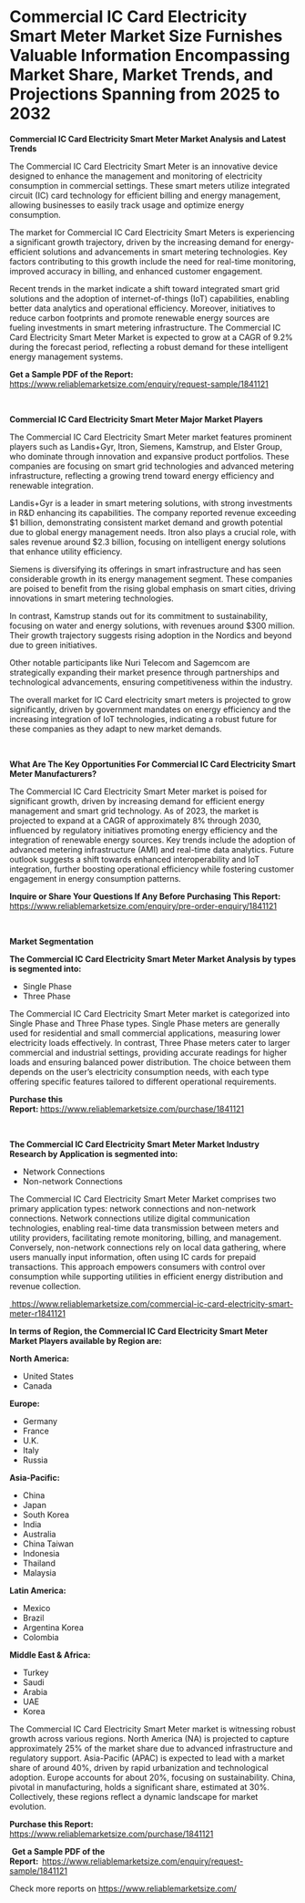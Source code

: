 <p><h1>Commercial IC Card Electricity Smart Meter Market Size Furnishes Valuable Information Encompassing Market Share, Market Trends, and Projections Spanning from 2025 to 2032</h1></p><p><strong>Commercial IC Card Electricity Smart Meter Market Analysis and Latest Trends</strong></p>
<p><p>The Commercial IC Card Electricity Smart Meter is an innovative device designed to enhance the management and monitoring of electricity consumption in commercial settings. These smart meters utilize integrated circuit (IC) card technology for efficient billing and energy management, allowing businesses to easily track usage and optimize energy consumption. </p><p>The market for Commercial IC Card Electricity Smart Meters is experiencing a significant growth trajectory, driven by the increasing demand for energy-efficient solutions and advancements in smart metering technologies. Key factors contributing to this growth include the need for real-time monitoring, improved accuracy in billing, and enhanced customer engagement. </p><p>Recent trends in the market indicate a shift toward integrated smart grid solutions and the adoption of internet-of-things (IoT) capabilities, enabling better data analytics and operational efficiency. Moreover, initiatives to reduce carbon footprints and promote renewable energy sources are fueling investments in smart metering infrastructure. The Commercial IC Card Electricity Smart Meter Market is expected to grow at a CAGR of 9.2% during the forecast period, reflecting a robust demand for these intelligent energy management systems.</p></p>
<p><strong>Get a Sample PDF of the Report:&nbsp;</strong> <a href="https://www.reliablemarketsize.com/enquiry/request-sample/1841121?utm_campaign=2443&utm_medium=2&utm_source=Github&utm_content=ia&utm_term=28022025&utm_id=commercial-ic-card-electricity-smart-meter">https://www.reliablemarketsize.com/enquiry/request-sample/1841121</a></p>
<p>&nbsp;</p>
<p><strong>Commercial IC Card Electricity Smart Meter Major Market Players</strong></p>
<p><p>The Commercial IC Card Electricity Smart Meter market features prominent players such as Landis+Gyr, Itron, Siemens, Kamstrup, and Elster Group, who dominate through innovation and expansive product portfolios. These companies are focusing on smart grid technologies and advanced metering infrastructure, reflecting a growing trend toward energy efficiency and renewable integration.</p><p>Landis+Gyr is a leader in smart metering solutions, with strong investments in R&D enhancing its capabilities. The company reported revenue exceeding $1 billion, demonstrating consistent market demand and growth potential due to global energy management needs. Itron also plays a crucial role, with sales revenue around $2.3 billion, focusing on intelligent energy solutions that enhance utility efficiency.</p><p>Siemens is diversifying its offerings in smart infrastructure and has seen considerable growth in its energy management segment. These companies are poised to benefit from the rising global emphasis on smart cities, driving innovations in smart metering technologies.</p><p>In contrast, Kamstrup stands out for its commitment to sustainability, focusing on water and energy solutions, with revenues around $300 million. Their growth trajectory suggests rising adoption in the Nordics and beyond due to green initiatives.</p><p>Other notable participants like Nuri Telecom and Sagemcom are strategically expanding their market presence through partnerships and technological advancements, ensuring competitiveness within the industry. </p><p>The overall market for IC Card electricity smart meters is projected to grow significantly, driven by government mandates on energy efficiency and the increasing integration of IoT technologies, indicating a robust future for these companies as they adapt to new market demands.</p></p>
<p>&nbsp;</p>
<p><strong>What Are The Key Opportunities For Commercial IC Card Electricity Smart Meter Manufacturers?</strong></p>
<p><p>The Commercial IC Card Electricity Smart Meter market is poised for significant growth, driven by increasing demand for efficient energy management and smart grid technology. As of 2023, the market is projected to expand at a CAGR of approximately 8% through 2030, influenced by regulatory initiatives promoting energy efficiency and the integration of renewable energy sources. Key trends include the adoption of advanced metering infrastructure (AMI) and real-time data analytics. Future outlook suggests a shift towards enhanced interoperability and IoT integration, further boosting operational efficiency while fostering customer engagement in energy consumption patterns.</p></p>
<p><strong>Inquire or Share Your Questions If Any Before Purchasing This Report:</strong> <a href="https://www.reliablemarketsize.com/enquiry/pre-order-enquiry/1841121?utm_campaign=2443&utm_medium=2&utm_source=Github&utm_content=ia&utm_term=28022025&utm_id=commercial-ic-card-electricity-smart-meter">https://www.reliablemarketsize.com/enquiry/pre-order-enquiry/1841121</a></p>
<p>&nbsp;</p>
<p><strong>Market Segmentation</strong></p>
<p><strong>The Commercial IC Card Electricity Smart Meter Market Analysis by types is segmented into:</strong></p>
<p><ul><li>Single Phase</li><li>Three Phase</li></ul></p>
<p><p>The Commercial IC Card Electricity Smart Meter market is categorized into Single Phase and Three Phase types. Single Phase meters are generally used for residential and small commercial applications, measuring lower electricity loads effectively. In contrast, Three Phase meters cater to larger commercial and industrial settings, providing accurate readings for higher loads and ensuring balanced power distribution. The choice between them depends on the user’s electricity consumption needs, with each type offering specific features tailored to different operational requirements.</p></p>
<p><strong>Purchase this Report:&nbsp;</strong><a href="https://www.reliablemarketsize.com/purchase/1841121?utm_campaign=2443&utm_medium=2&utm_source=Github&utm_content=ia&utm_term=28022025&utm_id=commercial-ic-card-electricity-smart-meter">https://www.reliablemarketsize.com/purchase/1841121</a></p>
<p>&nbsp;</p>
<p><strong>The Commercial IC Card Electricity Smart Meter Market Industry Research by Application is segmented into:</strong></p>
<p><ul><li>Network Connections</li><li>Non-network Connections</li></ul></p>
<p><p>The Commercial IC Card Electricity Smart Meter Market comprises two primary application types: network connections and non-network connections. Network connections utilize digital communication technologies, enabling real-time data transmission between meters and utility providers, facilitating remote monitoring, billing, and management. Conversely, non-network connections rely on local data gathering, where users manually input information, often using IC cards for prepaid transactions. This approach empowers consumers with control over consumption while supporting utilities in efficient energy distribution and revenue collection.</p></p>
<p><a href="https://www.reliablemarketsize.com/commercial-ic-card-electricity-smart-meter-r1841121?utm_campaign=2443&utm_medium=2&utm_source=Github&utm_content=ia&utm_term=28022025&utm_id=commercial-ic-card-electricity-smart-meter">&nbsp;https://www.reliablemarketsize.com/commercial-ic-card-electricity-smart-meter-r1841121</a></p>
<p><strong>In terms of Region, the Commercial IC Card Electricity Smart Meter Market Players available by Region are:</strong></p>
<p>
    <p> <strong> North America: </strong>
        <ul>
            <li>United States</li>
            <li>Canada</li>
        </ul>
        </p> 
    <p> <strong> Europe: </strong>
        <ul>
            <li>Germany</li>
            <li>France</li>
            <li>U.K.</li>
            <li>Italy</li>
            <li>Russia</li>
        </ul>
        </p> 
    <p> <strong> Asia-Pacific: </strong>
        <ul>
            <li>China</li>
            <li>Japan</li>
            <li>South Korea</li>
            <li>India</li>
            <li>Australia</li>
            <li>China Taiwan</li>
            <li>Indonesia</li>
            <li>Thailand</li>
            <li>Malaysia</li>
        </ul>
        </p> 
    <p> <strong> Latin America: </strong>
        <ul>
            <li>Mexico</li>
            <li>Brazil</li>
            <li>Argentina Korea</li>
            <li>Colombia</li>
        </ul>
        </p> 
    <p> <strong> Middle East & Africa: </strong>
        <ul>
            <li>Turkey</li>
            <li>Saudi</li>
            <li>Arabia</li>
            <li>UAE</li>
            <li>Korea</li>
        </ul>
    </p>
    </p>
<p><p>The Commercial IC Card Electricity Smart Meter market is witnessing robust growth across various regions. North America (NA) is projected to capture approximately 25% of the market share due to advanced infrastructure and regulatory support. Asia-Pacific (APAC) is expected to lead with a market share of around 40%, driven by rapid urbanization and technological adoption. Europe accounts for about 20%, focusing on sustainability. China, pivotal in manufacturing, holds a significant share, estimated at 30%. Collectively, these regions reflect a dynamic landscape for market evolution.</p></p>
<p><strong>Purchase this Report: </strong><a href="https://www.reliablemarketsize.com/purchase/1841121?utm_campaign=2443&utm_medium=2&utm_source=Github&utm_content=ia&utm_term=28022025&utm_id=commercial-ic-card-electricity-smart-meter">https://www.reliablemarketsize.com/purchase/1841121</a></p>
<p>&nbsp;<strong>Get a Sample PDF of the Report:&nbsp;&nbsp;</strong><a href="https://www.reliablemarketsize.com/enquiry/request-sample/1841121?utm_campaign=2443&utm_medium=2&utm_source=Github&utm_content=ia&utm_term=28022025&utm_id=commercial-ic-card-electricity-smart-meter">https://www.reliablemarketsize.com/enquiry/request-sample/1841121</a></p>
<p><strong></strong></p>
<p>Check more reports on <a href="https://www.reliablemarketsize.com/?utm_campaign=2443&utm_medium=2&utm_source=Github&utm_content=ia&utm_term=28022025&utm_id=commercial-ic-card-electricity-smart-meter">https://www.reliablemarketsize.com/</a></p>